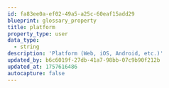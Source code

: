 ```yaml
---
id: fa83ee0a-ef02-49a5-a25c-60eaf15add29
blueprint: glossary_property
title: platform
property_type: user
data_type:
  - string
description: 'Platform (Web, iOS, Android, etc.)'
updated_by: b6c6019f-27db-41a7-98bb-07c9b90f212b
updated_at: 1757616486
autocapture: false
---
```

